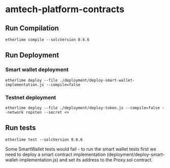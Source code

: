 # amtech-platform-contracts

Run Compilation
-
`etherlime compile --solcVersion 0.6.6`

Run Deployment
-
### Smart wallet deployment
``etherlime deploy --file ./deployment/deploy-smart-wallet-implementation.js --compile=false``

### Testnet deployment
``etherlime deploy --file ./deployment/deploy-token.js --compile=false --network ropsten --secret <>`` 

Run tests
- 
`etherlime test --solcVersion 0.6.6`

Some SmartWallet tests would fail - to run the smart wallet tests first we need to deploy a smart contract implementation (deployment/deploy-smart-wallet-implementation.js) and set its address to the Proxy.sol contract.
